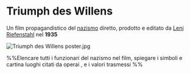 # Triumph des Willens
Un film propagandistico del [nazismo](../eventi/nazismo.md) diretto, prodotto e editato da [Leni Riefenstahl](Leni%20Riefenstahl.md) nel **1935** 

![Triumph des Willens poster.jpg](https://upload.wikimedia.org/wikipedia/commons/thumb/1/1a/Triumph_des_Willens_poster.jpg/220px-Triumph_des_Willens_poster.jpg)

%%Elencare tutti i funzionari del nazismo nel film, spiegare i simboli e cartina luoghi citati da operai , e i valori trasmessi 
%%